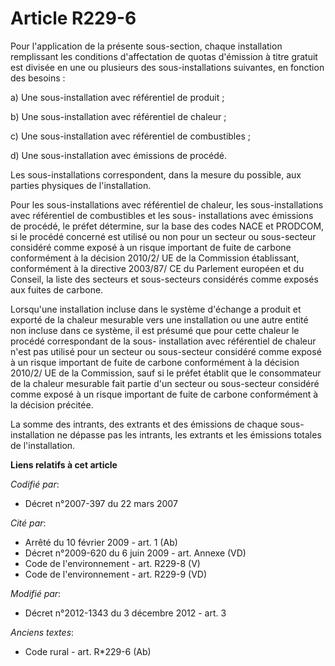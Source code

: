 # Article R229-6

Pour l'application de la présente sous-section, chaque installation remplissant les conditions d'affectation de quotas
d'émission à titre gratuit est divisée en une ou plusieurs des sous-installations suivantes, en fonction des besoins : 

a) Une sous-installation avec référentiel de produit ; 

b) Une sous-installation avec référentiel de chaleur ; 

c) Une sous-installation avec référentiel de combustibles ; 

d) Une sous-installation avec émissions de procédé. 

Les sous-installations correspondent, dans la mesure du possible, aux parties physiques de l'installation. 

Pour les sous-installations avec référentiel de chaleur, les sous-installations avec référentiel de combustibles et les sous-
installations avec émissions de procédé, le préfet détermine, sur la base des codes NACE et PRODCOM, si le procédé concerné
est utilisé ou non pour un secteur ou sous-secteur considéré comme exposé à un risque important de fuite de carbone
conformément à la décision 2010/2/ UE de la Commission établissant, conformément à la directive 2003/87/ CE du Parlement
européen et du Conseil, la liste des secteurs et sous-secteurs considérés comme exposés aux fuites de carbone. 

Lorsqu'une installation incluse dans le système d'échange a produit et exporté de la chaleur mesurable vers une installation
ou une autre entité non incluse dans ce système, il est présumé que pour cette chaleur le procédé correspondant de la sous-
installation avec référentiel de chaleur n'est pas utilisé pour un secteur ou sous-secteur considéré comme exposé à un risque
important de fuite de carbone conformément à la décision 2010/2/ UE de la Commission, sauf si le préfet établit que le
consommateur de la chaleur mesurable fait partie d'un secteur ou sous-secteur considéré comme exposé à un risque important de
fuite de carbone conformément à la décision précitée. 

La somme des intrants, des extrants et des émissions de chaque sous-installation ne dépasse pas les intrants, les extrants et
les émissions totales de l'installation.

**Liens relatifs à cet article**

_Codifié par_:

  - Décret n°2007-397 du 22 mars 2007

_Cité par_:

  - Arrêté du 10 février 2009 - art. 1 (Ab)
  - Décret n°2009-620 du 6 juin 2009 - art. Annexe (VD)
  - Code de l'environnement - art. R229-8 (V)
  - Code de l'environnement - art. R229-9 (VD)

_Modifié par_:

  - Décret n°2012-1343 du 3 décembre 2012 - art. 3

_Anciens textes_:

  - Code rural - art. R*229-6 (Ab)
